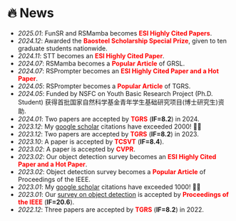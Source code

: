 # 🔥 News
- *2025.01*: FunSR and RSMamba becomes **<font color="red">ESI Highly Cited Papers</font>**.
- *2024.12*: Awarded the **<font color="red">Baosteel Scholarship Special Prize</font>**, given to ten graduate students nationwide.
- *2024.11*: STT becomes an **<font color="red">ESI Highly Cited Paper</font>**.
- *2024.07*: RSMamba becomes a **<font color="red">Popular Article</font>** of GRSL.
- *2024.07*: RSPrompter becomes an **<font color="red">ESI Highly Cited Paper and a Hot Paper</font>**.
- *2024.05*: RSPrompter becomes a **<font color="red">Popular Article</font>** of TGRS.
- *2024.05*: Funded by NSFC on Youth Basic Research Project (Ph.D. Student) 获得首批国家自然科学基金青年学生基础研究项目(博士研究生)资助.
- *2024.01*: Two papers are accepted by **<font color="red">TGRS</font>** (**IF=8.2**) in 2024.
- *2023.12*: My [google scholar](https://scholar.google.com/citations?user=5RF4ia8AAAAJ) citations have exceeded 2000! 🎉🎉 
- *2023.12*: Two papers are accepted by **<font color="red">TGRS</font>** (**IF=8.2**) in 2023.
- *2023.10*: A paper is accepted by **<font color="red">TCSVT</font>** (**IF=8.4**).
- *2023.02*: A paper is accepted by **<font color="red">CVPR</font>**.
- *2023.02*: Our object detection survey becomes an **<font color="red">ESI Highly Cited Paper and a Hot Paper</font>**.
- *2023.02*: Object detection survey becomes a **<font color="red">Popular Article</font>** of Proceedings of the IEEE.
- *2023.01*: My [google scholar](https://scholar.google.com/citations?user=5RF4ia8AAAAJ) citations have exceeded 1000! 🎉🎉 
- *2023.01*: Our [survey on object detection](https://arxiv.org/abs/1905.05055) is accepted by **<font color="red">Proceedings of the IEEE</font>** (**IF=20.6**).
- *2022.12*: Three papers are accepted by **<font color="red">TGRS</font>** (**IF=8.2**) in 2022.
